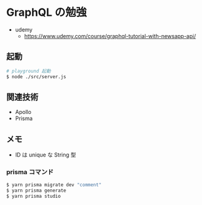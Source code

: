 # GraphQL の勉強

- udemy
  - https://www.udemy.com/course/graphql-tutorial-with-newsapp-api/

## 起動

```sh
# playground 起動
$ node ./src/server.js
```

## 関連技術

- Apollo
- Prisma

## メモ

- ID は unique な String 型

### prisma コマンド

```sh
$ yarn prisma migrate dev "comment"
$ yarn prisma generate
$ yarn prisma studio
```

